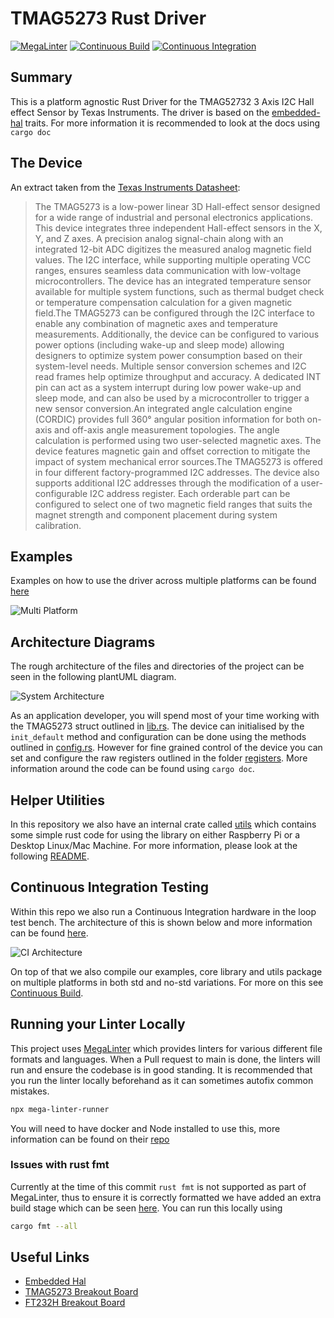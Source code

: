# TMAG5273 Rust Driver

[![MegaLinter](https://github.com/dysonltd/tmag5273/actions/workflows/mega-linter.yaml/badge.svg)](https://github.com/dysonltd/tmag5273/actions/workflows/mega-linter.yaml)
[![Continuous Build](https://github.com/dysonltd/tmag5273/actions/workflows/continuous_build.yaml/badge.svg)](https://github.com/dysonltd/tmag5273/actions/workflows/continuous_build.yaml)
[![Continuous Integration](https://github.com/dysonltd/tmag5273/actions/workflows/continuous_integration.yaml/badge.svg)](https://github.com/dysonltd/tmag5273/actions/workflows/continuous_integration.yaml)

## Summary

This is a platform agnostic Rust Driver for the TMAG52732 3 Axis I2C Hall effect Sensor by Texas Instruments. The driver is based on the [embedded-hal](https://github.com/rust-embedded/embedded-hal) traits. For more information it is recommended to look at the docs using `cargo doc`

## The Device

An extract taken from the [Texas Instruments Datasheet](./docs/tmag5273.pdf):
>The TMAG5273 is a low-power linear 3D Hall-effect sensor designed for a wide range of industrial and personal electronics applications. This device integrates three independent Hall-effect sensors in the X, Y, and Z axes. A precision analog signal-chain along with an integrated 12-bit ADC digitizes the measured analog magnetic field values. The I2C interface, while supporting multiple operating VCC ranges, ensures seamless data communication with low-voltage microcontrollers. The device has an integrated temperature sensor available for multiple system functions, such as thermal budget check or temperature compensation calculation for a given magnetic field.The TMAG5273 can be configured through the I2C interface to enable any combination of magnetic axes and temperature measurements. Additionally, the device can be configured to various power options (including wake-up and sleep mode) allowing designers to optimize system power consumption based on their system-level needs. Multiple sensor conversion schemes and I2C read frames help optimize throughput and accuracy. A dedicated INT pin can act as a system interrupt during low power wake-up and sleep mode, and can also be used by a microcontroller to trigger a new sensor conversion.An integrated angle calculation engine (CORDIC) provides full 360° angular position information for both on-axis and off-axis angle measurement topologies. The angle calculation is performed using two user-selected magnetic axes. The device features magnetic gain and offset correction to mitigate the
impact of system mechanical error sources.The TMAG5273 is offered in four different factory-programmed I2C addresses. The device also supports additional I2C addresses through the modification
of a user-configurable I2C address register. Each orderable part can be configured to select one of two magnetic field ranges that suits the magnet strength and component placement during system calibration.

## Examples

Examples on how to use the driver across multiple platforms can be found [here](./examples/README.md)

![Multi Platform](./docs/multi%20platform%20diagram.drawio.svg)

## Architecture Diagrams

The rough architecture of the files and directories of the project can be seen in the following plantUML diagram.

![System Architecture](https://www.plantuml.com/plantuml/proxy?src=https://raw.githubusercontent.com/dysonltd/tmag5273/main/docs/architecture.puml)

As an application developer, you will spend most of your time working with the TMAG5273 struct outlined in [lib.rs](./src/lib.rs). The device can initialised by the `init_default` method and configuration can be done using the methods outlined in [config.rs](./src/config.rs). However for fine grained control of the device you can set and configure the raw registers outlined in the
folder [registers](./src/registers/). More information around the code can be found using `cargo doc`.

## Helper Utilities

In this repository we also have an internal crate called [utils](./utils/) which contains some simple rust code for using the library on either Raspberry Pi or a Desktop Linux/Mac Machine. For more information, please look at the following [README](./utils/README.md).

## Continuous Integration Testing

Within this repo we also run a Continuous Integration hardware in the loop test bench. The architecture of this is shown below and more information can be found [here](./.github/test_bench/README.md).

![CI Architecture](./docs/ci%20pipeline%20diagram.drawio.svg)

On top of that we also compile our examples, core library and utils package on multiple platforms in both std and no-std variations. For more on this see [Continuous Build](./.github/workflows/continuous_build.yaml).

## Running your Linter Locally

This project uses [MegaLinter](https://github.com/oxsecurity/megalinter) which provides linters for various different file formats and languages. When a Pull request to main is done, the linters will run and ensure the codebase is in good standing. It is recommended that you run the linter locally beforehand as it can sometimes autofix common mistakes.

```bash
npx mega-linter-runner
```

You will need to have docker and Node installed to use this, more information can be found on their [repo](https://github.com/oxsecurity/megalinter)

### Issues with rust fmt

Currently at the time of this commit `rust fmt` is not supported as part of MegaLinter, thus to ensure it is correctly formatted we have added an extra build stage which can be seen [here](./.github/workflows/mega-linter.yaml). You can run this locally using

```bash
cargo fmt --all
```

## Useful Links

- [Embedded Hal](https://docs.rs/embedded-hal/latest/embedded_hal/)
- [TMAG5273 Breakout Board](https://www.sparkfun.com/products/23880)
- [FT232H Breakout Board](https://www.adafruit.com/product/2264)
